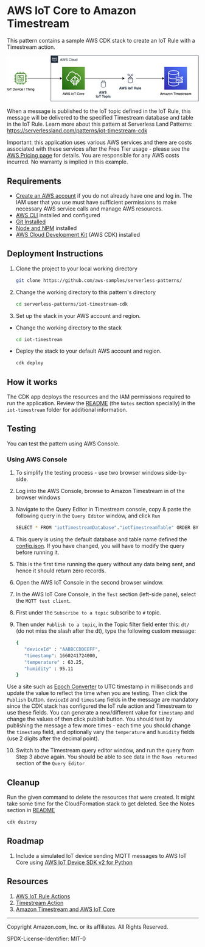 # AWS IoT Core to Amazon Timestream

This pattern contains a sample AWS CDK stack to create an IoT Rule with a Timestream action. 

![iot-timestream](iot-timestream.png)

When a message is published to the IoT topic defined in the IoT Rule, this message will be delivered to the specified Timestream database and table in the IoT Rule. 
Learn more about this pattern at Serverless Land Patterns: https://serverlessland.com/patterns/iot-timestream-cdk

Important: this application uses various AWS services and there are costs associated with these services after the Free Tier usage - please see the [AWS Pricing page](https://aws.amazon.com/pricing/) for details. You are responsible for any AWS costs incurred. No warranty is implied in this example.

## Requirements

* [Create an AWS account](https://portal.aws.amazon.com/gp/aws/developer/registration/index.html) if you do not already have one and log in. The IAM user that you use must have sufficient permissions to make necessary AWS service calls and manage AWS resources.
* [AWS CLI](https://docs.aws.amazon.com/cli/latest/userguide/install-cliv2.html) installed and configured
* [Git Installed](https://git-scm.com/book/en/v2/Getting-Started-Installing-Git)
* [Node and NPM](https://nodejs.org/en/download/) installed
* [AWS Cloud Development Kit](https://docs.aws.amazon.com/cdk/latest/guide/cli.html) (AWS CDK) installed

## Deployment Instructions

1. Clone the project to your local working directory

   ```sh
   git clone https://github.com/aws-samples/serverless-patterns/ 
   ```

2. Change the working directory to this pattern's directory

   ```sh
   cd serverless-patterns/iot-timestream-cdk
   ```
3. Set up the stack in your AWS account and region. 
- Change the working directory to the stack 

   ```sh
   cd iot-timestream
   ```
- Deploy the stack to your default AWS account and region. 

   ```sh
   cdk deploy
   ```
## How it works

The CDK app deploys the resources and the IAM permissions required to run the application. 
Review the [README](./iot-timestream/README.md) (the `Notes` section specially) in the `iot-timestream` folder for additional information.

## Testing

You can test the pattern using AWS Console.

### Using AWS Console

1. To simplify the testing process - use two browser windows side-by-side.
2. Log into the AWS Console, browse to Amazon Timestream in of the browser windows
3. Navigate to the Query Editor in Timestream console, copy & paste the following query in the `Query Editor` window, and click `Run`

   ```sh
   SELECT * FROM "iotTimestreamDatabase"."iotTimestreamTable" ORDER BY time DESC LIMIT 5 
   ```
4. This query is using the default database and table name defined the [config.json](./iot-timestream/config.json). If you have changed, you will have to modify the query before running it.
5. This is the first time running the query without any data being sent, and hence it should return zero records. 
6. Open the AWS IoT Console in the second browser window.
7. In the AWS IoT Core Console, in the `Test` section (left-side pane), select the `MQTT test client`. 
8. First under the `Subscribe to a topic` subscribe to `#` topic.
9. Then under `Publish to a topic`, in the Topic filter field enter this: `dt/` (do not miss the slash after the dt), type the following custom message:

   ```sh
   {
      "deviceId" : "AABBCCDDEEFF",
      "timestamp": 1660241724000,
      "temperature" : 63.25,
      "humidity" : 95.11
   }
   ```
Use a site such as [Epoch Converter](https://www.epochconverter.com/) to UTC timestamp in milliseconds and update the value to reflect the time when you are testing.
Then click the `Publish` button.
`deviceId` and `timestamp` fields in the message are mandatory since the CDK stack has configured the IoT rule action and Timestream to use these fields.
You can generate a new/different value for `timestamp` and change the values of then click publish button. You should test by publishing the message a few more times - each time you should change the `timestamp` field, and optionally vary the `temperature` and `humidity` fields (use 2 digits after the decimal point).

10. Switch to the Timestream query editor window, and run the query from Step 3 above again. You should be able to see data in the `Rows returned` section of the `Query Editor`

## Cleanup
 
Run the given command to delete the resources that were created. It might take some time for the CloudFormation stack to get deleted. See the Notes section in [README](./README.md)

```sh
cdk destroy
```

## Roadmap

1. Include a simulated IoT device sending MQTT messages to AWS IoT Core using [AWS IoT Device SDK v2 for Python](https://github.com/aws/aws-iot-device-sdk-python-v2)

## Resources
1. [AWS IoT Rule Actions](https://docs.aws.amazon.com/iot/latest/developerguide/iot-rule-actions.html)
2. [Timestream Action](https://docs.aws.amazon.com/iot/latest/developerguide/timestream-rule-action.html)
3. [Amazon Timestream and AWS IoT Core](https://docs.aws.amazon.com/timestream/latest/developerguide/IOT-Core.html)

----
Copyright Amazon.com, Inc. or its affiliates. All Rights Reserved. 

SPDX-License-Identifier: MIT-0
